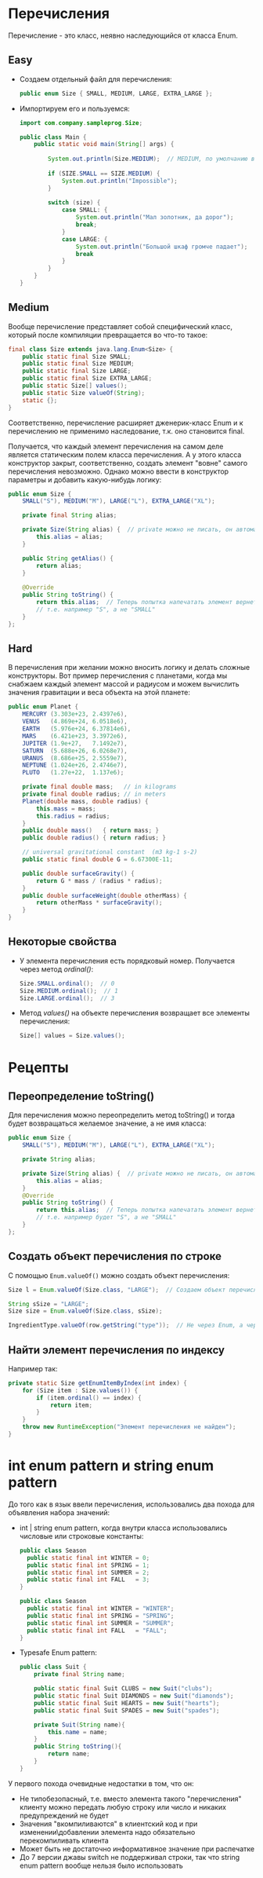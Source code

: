# Перечисления

Перечисление - это класс, неявно наследующийся от класса Enum.

## Easy

* Создаем отдельный файл для перечисления:

  ```java
  public enum Size { SMALL, MEDIUM, LARGE, EXTRA_LARGE };
  ```

* Импортируем его и пользуемся:

  ```java
  import com.company.sampleprog.Size;
  
  public class Main {
      public static void main(String[] args) {
          
          System.out.println(Size.MEDIUM);  // MEDIUM, по умолчанию вернет имя как есть
          
          if (SIZE.SMALL == SIZE.MEDIUM) {
              System.out.println("Impossible");
          }
          
          switch (size) {
              case SMALL: {
                  System.out.println("Мал золотник, да дорог");
                  break;
              }
              case LARGE: {
                  System.out.println("Большой шкаф громче падает");
                  break
              }
          }
      }
  }
  ```

## Medium

Вообще перечисление представляет собой специфический класс, который после компиляции превращается во что-то такое:

```java
final class Size extends java.lang.Enum<Size> {
	public static final Size SMALL;
	public static final Size MEDIUM;
	public static final Size LARGE;
	public static final Size EXTRA_LARGE;
	public static Size[] values();
	public static Size valueOf(String);
	static {};
}
```

Соответственно, перечисление расширяет дженерик-класс Enum и к перечислению не применимо наследование, т.к. оно становится final.

Получается, что каждый элемент перечисления на самом деле является статическим полем класса перечисления. А у этого класса конструктор закрыт, соответственно, создать элемент "вовне" самого перечисления невозможно. Однако можно ввести в конструктор параметры и добавить какую-нибудь логику:

```java
public enum Size {
    SMALL("S"), MEDIUM("M"), LARGE("L"), EXTRA_LARGE("XL");

    private final String alias;

    private Size(String alias) {  // private можно не писать, он автоматом всегда private
        this.alias = alias;
    }

    public String getAlias() {
        return alias;
    }
    
    @Override
    public String toString() {
        return this.alias;  // Теперь попытка напечатать элемент вернет alias, а не имя класса,
        // т.е. например "S", а не "SMALL"
    }
};
```

## Hard

В перечисления при желании можно вносить логику и делать сложные конструкторы. Вот пример перечисления с планетами, когда мы снабжаем каждый элемент массой и радиусом и можем вычислить значения гравитации и веса объекта на этой планете:

```java
public enum Planet {
    MERCURY (3.303e+23, 2.4397e6),
    VENUS   (4.869e+24, 6.0518e6),
    EARTH   (5.976e+24, 6.37814e6),
    MARS    (6.421e+23, 3.3972e6),
    JUPITER (1.9e+27,   7.1492e7),
    SATURN  (5.688e+26, 6.0268e7),
    URANUS  (8.686e+25, 2.5559e7),
    NEPTUNE (1.024e+26, 2.4746e7),
    PLUTO   (1.27e+22,  1.137e6);

    private final double mass;   // in kilograms
    private final double radius; // in meters
    Planet(double mass, double radius) {
        this.mass = mass;
        this.radius = radius;
    }
    public double mass()   { return mass; }
    public double radius() { return radius; }

    // universal gravitational constant  (m3 kg-1 s-2)
    public static final double G = 6.67300E-11;

    public double surfaceGravity() {
        return G * mass / (radius * radius);
    }
    public double surfaceWeight(double otherMass) {
        return otherMass * surfaceGravity();
    }
}
```



## Некоторые свойства

* У элемента перечисления есть порядковый номер. Получается через метод *ordinal()*:

  ```java
  Size.SMALL.ordinal();  // 0
  Size.MEDIUM.ordinal();  // 1
  Size.LARGE.ordinal();  // 3
  ```

* Метод *values()* на объекте перечисления возвращает все элементы перечисления:

  ```java
  Size[] values = Size.values();
  ```

# Рецепты

## Переопределение toString()

Для перечисления можно переопределить метод toString() и тогда будет возвращаться желаемое значение, а не имя класса:

```java
public enum Size {
    SMALL("S"), MEDIUM("M"), LARGE("L"), EXTRA_LARGE("XL");

    private String alias;

    private Size(String alias) {  // private можно не писать, он автоматом всегда private
        this.alias = alias;
    }
    @Override
    public String toString() {
        return this.alias;  // Теперь попытка напечатать элемент вернет alias, а не имя класса,
        // т.е. например будет "S", а не "SMALL"
    }
};
```

## Создать объект перечисления по строке

С помощью `Enum.valueOf()` можно создать объект перечисления:

```java
Size l = Enum.valueOf(Size.class, "LARGE");  // Создаем объект перечисления по имени
```

```java
String sSize = "LARGE";
Size size = Enum.valueOf(Size.class, sSize);
```

```java
IngredientType.valueOf(row.getString("type"));  // Не через Enum, а через сам класс перечисления
```



## Найти элемент перечисления по индексу

Например так:

```java
private static Size getEnumItemByIndex(int index) {
    for (Size item : Size.values()) {
        if (item.ordinal() == index) {
            return item;
        }
    }
    throw new RuntimeException("Элемент перечисления не найден");
}
```

# int enum pattern и string enum pattern

До того как в язык ввели перечисления, использовались два похода для объявления набора значений:

* int | string enum pattern, когда внутри класса использовались числовые или строковые константы:

  ```java
  public class Season
  	public static final int WINTER = 0;
  	public static final int SPRING = 1;
  	public static final int SUMMER = 2;
  	public static final int FALL   = 3;
  }
  ```

  ```java
  public class Season
  	public static final int WINTER = "WINTER";
  	public static final int SPRING = "SPRING";
  	public static final int SUMMER = "SUMMER";
  	public static final int FALL   = "FALL";
  }
  ```

* Typesafe Enum pattern:

  ```java
  public class Suit {
      private final String name;
  
      public static final Suit CLUBS = new Suit("clubs");
      public static final Suit DIAMONDS = new Suit("diamonds");
      public static final Suit HEARTS = new Suit("hearts");
      public static final Suit SPADES = new Suit("spades");    
  
      private Suit(String name){
          this.name = name;
      }
      public String toString(){
          return name;
      }
  }
  ```

У первого похода очевидные недостатки в том, что он:

*  Не типобезопасный, т.е. вместо элемента такого "перечисления" клиенту можно передать любую строку или число и никаких предупреждений не будет
* Значения "вкомпиливаются" в клиентский код и при изменении\добавлении элемента надо обязательно перекомпиливать клиента
* Может быть не достаточно информативное значение при распечатке
* До 7 версии джавы switch не поддерживал строки, так что string enum pattern вообще нельзя было использовать